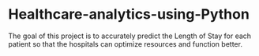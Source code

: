 # Healthcare-analytics-using-Python
The goal of this project is to accurately predict the Length of Stay for each patient so that the hospitals can optimize resources and function better.
